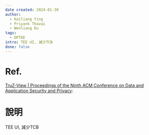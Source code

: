 ```yaml
---
date created: 2024-01-30
author:
  - Kailiang Ying
  - Priyank Thavai
  - Wenliang Du
tags:
  - OPTEE
intro: TEE UI, 減少TCB
done: false
---
```


# Ref.
[TruZ-View | Proceedings of the Ninth ACM Conference on Data and Application Security and Privacy](https://dl.acm.org/doi/10.1145/3292006.3300035): 

# 說明
TEE UI, 減少TCB